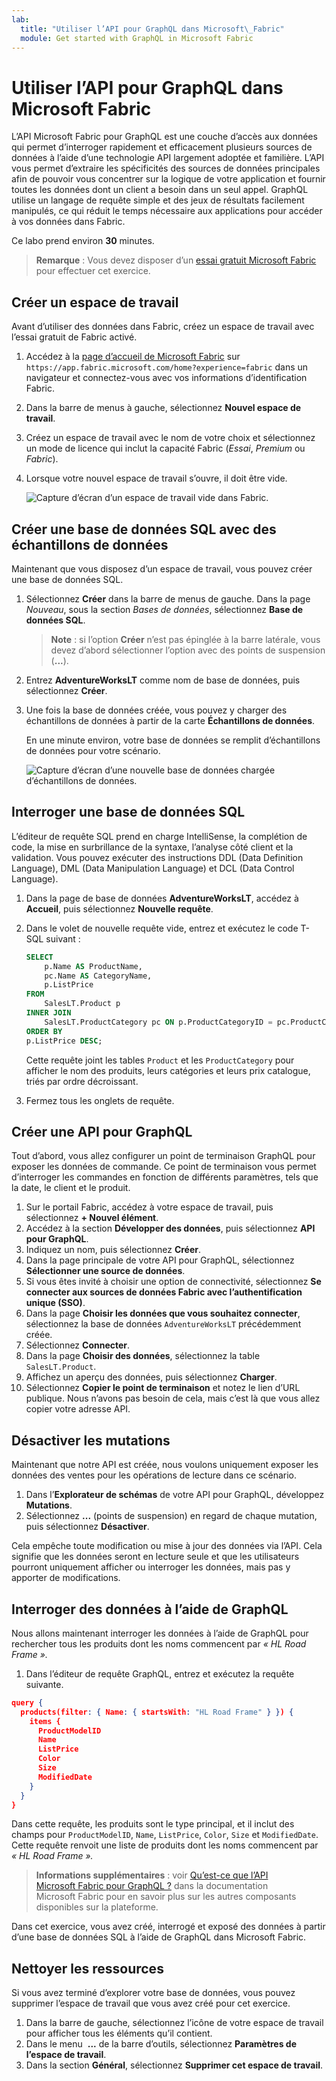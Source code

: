 ```yaml
---
lab:
  title: "Utiliser l’API pour GraphQL dans Microsoft\_Fabric"
  module: Get started with GraphQL in Microsoft Fabric
---
```


# Utiliser l’API pour GraphQL dans Microsoft Fabric

L’API Microsoft Fabric pour GraphQL est une couche d’accès aux données qui permet d’interroger rapidement et efficacement plusieurs sources de données à l’aide d’une technologie API largement adoptée et familière. L’API vous permet d’extraire les spécificités des sources de données principales afin de pouvoir vous concentrer sur la logique de votre application et fournir toutes les données dont un client a besoin dans un seul appel. GraphQL utilise un langage de requête simple et des jeux de résultats facilement manipulés, ce qui réduit le temps nécessaire aux applications pour accéder à vos données dans Fabric.

Ce labo prend environ **30** minutes.

> **Remarque** : Vous devez disposer d’un [essai gratuit Microsoft Fabric](https://learn.microsoft.com/fabric/get-started/fabric-trial) pour effectuer cet exercice.

## Créer un espace de travail

Avant d’utiliser des données dans Fabric, créez un espace de travail avec l’essai gratuit de Fabric activé.

1. Accédez à la [page d’accueil de Microsoft Fabric](https://app.fabric.microsoft.com/home?experience=fabric) sur `https://app.fabric.microsoft.com/home?experience=fabric` dans un navigateur et connectez-vous avec vos informations d’identification Fabric.
1. Dans la barre de menus à gauche, sélectionnez **Nouvel espace de travail**.
1. Créez un espace de travail avec le nom de votre choix et sélectionnez un mode de licence qui inclut la capacité Fabric (*Essai*, *Premium* ou *Fabric*).
1. Lorsque votre nouvel espace de travail s’ouvre, il doit être vide.

    ![Capture d’écran d’un espace de travail vide dans Fabric.](./Images/new-workspace.png)

## Créer une base de données SQL avec des échantillons de données

Maintenant que vous disposez d’un espace de travail, vous pouvez créer une base de données SQL.

1. Sélectionnez **Créer** dans la barre de menus de gauche. Dans la page *Nouveau*, sous la section *Bases de données*, sélectionnez **Base de données SQL**.

    >**Note** : si l’option **Créer** n’est pas épinglée à la barre latérale, vous devez d’abord sélectionner l’option avec des points de suspension (**...**).

1. Entrez **AdventureWorksLT** comme nom de base de données, puis sélectionnez **Créer**.
1. Une fois la base de données créée, vous pouvez y charger des échantillons de données à partir de la carte **Échantillons de données**.

    En une minute environ, votre base de données se remplit d’échantillons de données pour votre scénario.

    ![Capture d’écran d’une nouvelle base de données chargée d’échantillons de données.](./Images/sql-database-sample.png)

## Interroger une base de données SQL

L’éditeur de requête SQL prend en charge IntelliSense, la complétion de code, la mise en surbrillance de la syntaxe, l’analyse côté client et la validation. Vous pouvez exécuter des instructions DDL (Data Definition Language), DML (Data Manipulation Language) et DCL (Data Control Language).

1. Dans la page de base de données **AdventureWorksLT**, accédez à **Accueil**, puis sélectionnez **Nouvelle requête**.
1. Dans le volet de nouvelle requête vide, entrez et exécutez le code T-SQL suivant :

    ```sql
    SELECT 
        p.Name AS ProductName,
        pc.Name AS CategoryName,
        p.ListPrice
    FROM 
        SalesLT.Product p
    INNER JOIN 
        SalesLT.ProductCategory pc ON p.ProductCategoryID = pc.ProductCategoryID
    ORDER BY 
    p.ListPrice DESC;
    ```
    
    Cette requête joint les tables `Product` et les `ProductCategory` pour afficher le nom des produits, leurs catégories et leurs prix catalogue, triés par ordre décroissant.

1. Fermez tous les onglets de requête.

## Créer une API pour GraphQL

Tout d’abord, vous allez configurer un point de terminaison GraphQL pour exposer les données de commande. Ce point de terminaison vous permet d’interroger les commandes en fonction de différents paramètres, tels que la date, le client et le produit.

1. Sur le portail Fabric, accédez à votre espace de travail, puis sélectionnez **+ Nouvel élément**.
1. Accédez à la section **Développer des données**, puis sélectionnez **API pour GraphQL**.
1. Indiquez un nom, puis sélectionnez **Créer**.
1. Dans la page principale de votre API pour GraphQL, sélectionnez **Sélectionner une source de données**.
1. Si vous êtes invité à choisir une option de connectivité, sélectionnez **Se connecter aux sources de données Fabric avec l’authentification unique (SSO)**.
1. Dans la page **Choisir les données que vous souhaitez connecter**, sélectionnez la base de données `AdventureWorksLT` précédemment créée.
1. Sélectionnez **Connecter**.
1. Dans la page **Choisir des données**, sélectionnez la table `SalesLT.Product`. 
1. Affichez un aperçu des données, puis sélectionnez **Charger**.
1. Sélectionnez **Copier le point de terminaison** et notez le lien d’URL publique. Nous n’avons pas besoin de cela, mais c’est là que vous allez copier votre adresse API.

## Désactiver les mutations

Maintenant que notre API est créée, nous voulons uniquement exposer les données des ventes pour les opérations de lecture dans ce scénario.

1. Dans l’**Explorateur de schémas** de votre API pour GraphQL, développez **Mutations**.
1. Sélectionnez **...** (points de suspension) en regard de chaque mutation, puis sélectionnez **Désactiver**.

Cela empêche toute modification ou mise à jour des données via l’API. Cela signifie que les données seront en lecture seule et que les utilisateurs pourront uniquement afficher ou interroger les données, mais pas y apporter de modifications.

## Interroger des données à l’aide de GraphQL

Nous allons maintenant interroger les données à l’aide de GraphQL pour rechercher tous les produits dont les noms commencent par *« HL Road Frame ».*

1. Dans l’éditeur de requête GraphQL, entrez et exécutez la requête suivante.

```json
query {
  products(filter: { Name: { startsWith: "HL Road Frame" } }) {
    items {
      ProductModelID
      Name
      ListPrice
      Color
      Size
      ModifiedDate
    }
  }
}
```

Dans cette requête, les produits sont le type principal, et il inclut des champs pour `ProductModelID`, `Name`, `ListPrice`, `Color`, `Size` et `ModifiedDate`. Cette requête renvoit une liste de produits dont les noms commencent par *« HL Road Frame ».*

> **Informations supplémentaires** : voir [Qu’est-ce que l’API Microsoft Fabric pour GraphQL ?](https://learn.microsoft.com/fabric/data-engineering/api-graphql-overview) dans la documentation Microsoft Fabric pour en savoir plus sur les autres composants disponibles sur la plateforme.

Dans cet exercice, vous avez créé, interrogé et exposé des données à partir d’une base de données SQL à l’aide de GraphQL dans Microsoft Fabric.

## Nettoyer les ressources

Si vous avez terminé d’explorer votre base de données, vous pouvez supprimer l’espace de travail que vous avez créé pour cet exercice.

1. Dans la barre de gauche, sélectionnez l’icône de votre espace de travail pour afficher tous les éléments qu’il contient.
2. Dans le menu  **...** de la barre d’outils, sélectionnez **Paramètres de l’espace de travail**.
3. Dans la section **Général**, sélectionnez **Supprimer cet espace de travail**.


